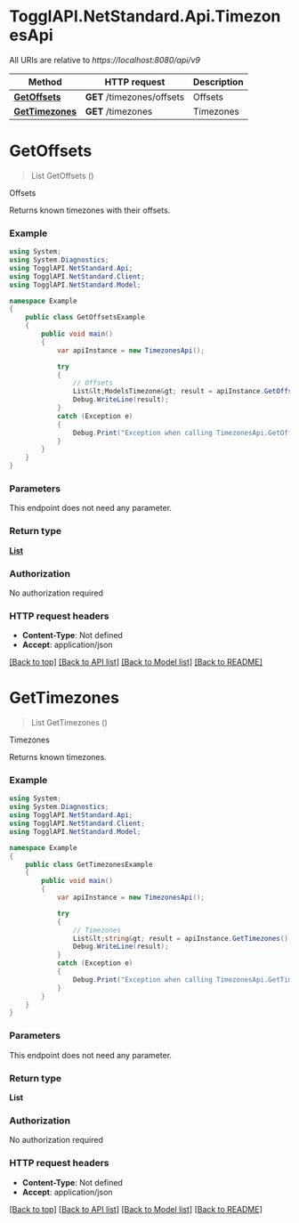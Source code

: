 # TogglAPI.NetStandard.Api.TimezonesApi

All URIs are relative to *https://localhost:8080/api/v9*

Method | HTTP request | Description
------------- | ------------- | -------------
[**GetOffsets**](TimezonesApi.md#getoffsets) | **GET** /timezones/offsets | Offsets
[**GetTimezones**](TimezonesApi.md#gettimezones) | **GET** /timezones | Timezones


<a name="getoffsets"></a>
# **GetOffsets**
> List<ModelsTimezone> GetOffsets ()

Offsets

Returns known timezones with their offsets.

### Example
```csharp
using System;
using System.Diagnostics;
using TogglAPI.NetStandard.Api;
using TogglAPI.NetStandard.Client;
using TogglAPI.NetStandard.Model;

namespace Example
{
    public class GetOffsetsExample
    {
        public void main()
        {
            var apiInstance = new TimezonesApi();

            try
            {
                // Offsets
                List&lt;ModelsTimezone&gt; result = apiInstance.GetOffsets();
                Debug.WriteLine(result);
            }
            catch (Exception e)
            {
                Debug.Print("Exception when calling TimezonesApi.GetOffsets: " + e.Message );
            }
        }
    }
}
```

### Parameters
This endpoint does not need any parameter.

### Return type

[**List<ModelsTimezone>**](ModelsTimezone.md)

### Authorization

No authorization required

### HTTP request headers

 - **Content-Type**: Not defined
 - **Accept**: application/json

[[Back to top]](#) [[Back to API list]](../README.md#documentation-for-api-endpoints) [[Back to Model list]](../README.md#documentation-for-models) [[Back to README]](../README.md)

<a name="gettimezones"></a>
# **GetTimezones**
> List<string> GetTimezones ()

Timezones

Returns known timezones.

### Example
```csharp
using System;
using System.Diagnostics;
using TogglAPI.NetStandard.Api;
using TogglAPI.NetStandard.Client;
using TogglAPI.NetStandard.Model;

namespace Example
{
    public class GetTimezonesExample
    {
        public void main()
        {
            var apiInstance = new TimezonesApi();

            try
            {
                // Timezones
                List&lt;string&gt; result = apiInstance.GetTimezones();
                Debug.WriteLine(result);
            }
            catch (Exception e)
            {
                Debug.Print("Exception when calling TimezonesApi.GetTimezones: " + e.Message );
            }
        }
    }
}
```

### Parameters
This endpoint does not need any parameter.

### Return type

**List<string>**

### Authorization

No authorization required

### HTTP request headers

 - **Content-Type**: Not defined
 - **Accept**: application/json

[[Back to top]](#) [[Back to API list]](../README.md#documentation-for-api-endpoints) [[Back to Model list]](../README.md#documentation-for-models) [[Back to README]](../README.md)

